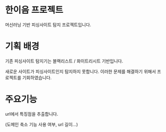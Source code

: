 # 한이음 프로젝트

머신러닝 기반 피싱사이트 탐지 프로젝트입니다.

# 기획 배경

기존 피싱사이트 탐지기는 블랙리스트 / 화이트리시트 기반입니다.

새로운 사이트가 피싱사이트인지 탐지하지 못합니다. 이러한 문제를 해결하기 위해서 프로젝트를 기회하였습니다.

# 주요기능

url에서 특징점을 추출합니다.

(도메인 축소 기능 사용 여부, url 길이...)

